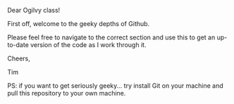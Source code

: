 Dear Ogilvy class!

First off, welcome to the geeky depths of Github.

Please feel free to navigate to the correct section and use this to get an up-to-date version of the code as I work through it.

Cheers,

Tim

PS: if you want to get seriously geeky... try install Git on your machine and pull this repository to your own machine.

